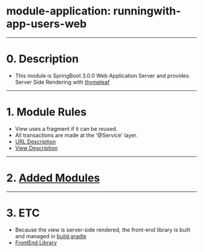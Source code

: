 # module-application: runningwith-app-users-web

---

# 0. Description

- This module is SpringBoot 3.0.0 Web Application Server and provides Server Side Rendering
  with [thymeleaf](https://www.thymeleaf.org/index.html)

---

# 1. Module Rules

- View uses a fragment if it can be reused.
- All transactions are made at the '@Service' layer.
- [URL Description]()
- [View Description]()

---

# 2. [Added Modules](./build.gradle)

---

# 3. ETC

- Because the view is server-side rendered, the front-end library is built and managed in [build.gradle](./build.gradle)
- [FrontEnd Library](./src/main/resources/static/package.json)
